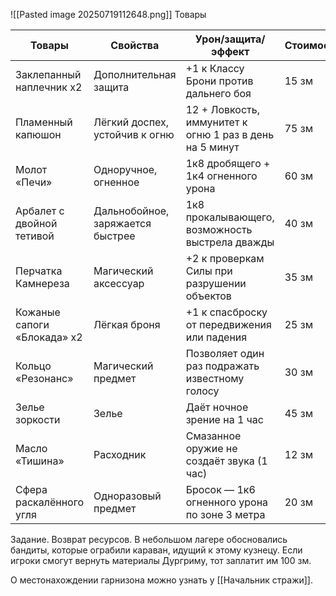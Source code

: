 ![[Pasted image 20250719112648.png]]
Товары

| Товары                      | Свойства                         | Урон/защита/эффект                                      | Стоимость |
| --------------------------- | -------------------------------- | ------------------------------------------------------- | --------- |
| Заклепанный наплечник х2    | Дополнительная защита            | +1 к Классу Брони против дальнего боя                   | 15 зм     |
| Пламенный капюшон           | Лёгкий доспех, устойчив к огню   | 12 + Ловкость, иммунитет к огню 1 раз в день на 5 минут | 75 зм     |
| Молот «Печи»                | Одноручное, огненное             | 1к8 дробящего + 1к4 огненного урона                     | 60 зм     |
| Арбалет с двойной тетивой   | Дальнобойное, заряжается быстрее | 1к8 прокалывающего, возможность выстрела дважды         | 40 зм     |
| Перчатка Камнереза          | Магический аксессуар             | +2 к проверкам Силы при разрушении объектов             | 35 зм     |
| Кожаные сапоги «Блокада» х2 | Лёгкая броня                     | +1 к спасброску от передвижения или падения             | 25 зм     |
| Кольцо «Резонанс»           | Магический предмет               | Позволяет один раз подражать известному голосу          | 30 зм     |
| Зелье зоркости              | Зелье                            | Даёт ночное зрение на 1 час                             | 45 зм     |
| Масло «Тишина»              | Расходник                        | Смазанное оружие не создаёт звука (1 час)               | 12 зм     |
| Сфера раскалённого угля     | Одноразовый предмет              | Бросок — 1к6 огненного урона по зоне 3 метра            | 20 зм     |
Задание.
Возврат ресурсов. В небольшом лагере обосновались бандиты, которые ограбили караван, идущий к этому кузнецу. Если игроки смогут вернуть материалы Дургриму, тот заплатит им 100 зм.

О местонахождении гарнизона можно узнать у [[Начальник стражи]].